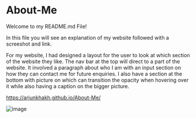 # About-Me

Welcome to my README.md File!

In this file you will see an explanation of my website followed with a screeshot and link.

For my website, I had designed a layout for the user to look at which section of the website they like. The nav bar at the top will direct to a part of the website. It involved a paragraph about who I am with an input section on how they can contact me for future enquiries. I also have a section at the bottom with picture on which can transition the opacity when hovering over it while also having a caption on the bigger picture.

https://arjunkhakh.github.io/About-Me/

![image](https://user-images.githubusercontent.com/44465378/146546465-9331da25-293a-4ddb-a967-621c330ba3fd.png)
